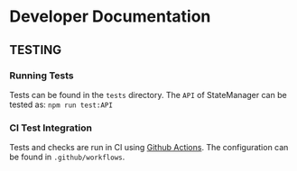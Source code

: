 # Developer Documentation

## TESTING

### Running Tests

Tests can be found in the `tests` directory. The `API` of StateManager can be tested as:
`npm run test:API`

### CI Test Integration

Tests and checks are run in CI using [Github Actions](https://github.com/ethereumjs/ethereumjs-monorepo/actions). The configuration can be found in `.github/workflows`.
